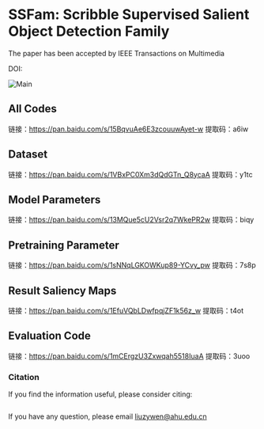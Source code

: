 # SSFam: Scribble Supervised Salient Object Detection Family

The paper has been accepted by IEEE Transactions on Multimedia



DOI:



![Main](images/main.png)
## All Codes
链接：https://pan.baidu.com/s/15BqvuAe6E3zcouuwAyet-w 
提取码：a6iw 

 

## Dataset
链接：https://pan.baidu.com/s/1VBxPC0Xm3dQdGTn_Q8ycaA 
提取码：y1tc 


## Model Parameters
链接：https://pan.baidu.com/s/13MQue5cU2Vsr2q7WkePR2w 
提取码：biqy 


## Pretraining Parameter
链接：https://pan.baidu.com/s/1sNNqLGKOWKup89-YCvy_pw 
提取码：7s8p 


##  Result Saliency Maps 
链接：https://pan.baidu.com/s/1EfuVQbLDwfpqjZF1k56z_w 
提取码：t4ot 


## Evaluation Code
链接：https://pan.baidu.com/s/1mCErgzU3Zxwqah5518IuaA 
提取码：3uoo 



### Citation

If you find the information useful, please consider citing:

```

```
If you have any question, please email  liuzywen@ahu.edu.cn
